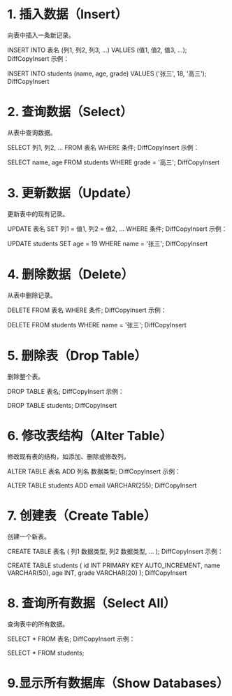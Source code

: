 # 1. 插入数据（Insert）
向表中插入一条新记录。

INSERT INTO 表名 (列1, 列2, 列3, ...)
VALUES (值1, 值2, 值3, ...);
DiffCopyInsert
示例：

INSERT INTO students (name, age, grade)
VALUES ('张三', 18, '高三');
DiffCopyInsert
# 2. 查询数据（Select）
从表中查询数据。

SELECT 列1, 列2, ...
FROM 表名
WHERE 条件;
DiffCopyInsert
示例：

SELECT name, age
FROM students
WHERE grade = '高三';
DiffCopyInsert
# 3. 更新数据（Update）
更新表中的现有记录。

UPDATE 表名
SET 列1 = 值1, 列2 = 值2, ...
WHERE 条件;
DiffCopyInsert
示例：

UPDATE students
SET age = 19
WHERE name = '张三';
DiffCopyInsert
# 4. 删除数据（Delete）
从表中删除记录。

DELETE FROM 表名
WHERE 条件;
DiffCopyInsert
示例：

DELETE FROM students
WHERE name = '张三';
DiffCopyInsert
# 5. 删除表（Drop Table）
删除整个表。

DROP TABLE 表名;
DiffCopyInsert
示例：

DROP TABLE students;
DiffCopyInsert
# 6. 修改表结构（Alter Table）
修改现有表的结构，如添加、删除或修改列。

ALTER TABLE 表名
ADD 列名 数据类型;
DiffCopyInsert
示例：

ALTER TABLE students
ADD email VARCHAR(255);
DiffCopyInsert
# 7. 创建表（Create Table）
创建一个新表。

CREATE TABLE 表名 (
    列1 数据类型,
    列2 数据类型,
    ...
);
DiffCopyInsert
示例：

CREATE TABLE students (
    id INT PRIMARY KEY AUTO_INCREMENT,
    name VARCHAR(50),
    age INT,
    grade VARCHAR(20)
);
DiffCopyInsert
# 8. 查询所有数据（Select All）
查询表中的所有数据。

SELECT * FROM 表名;
DiffCopyInsert
示例：

SELECT * FROM students;

# 9.显示所有数据库（Show Databases）

